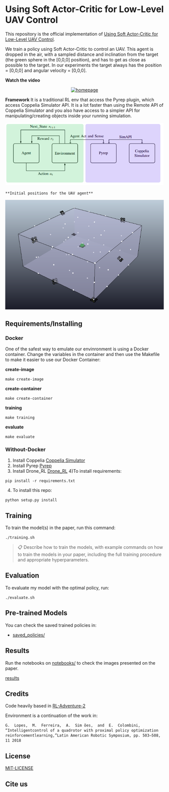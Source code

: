 # Using Soft Actor-Critic for Low-Level UAV Control

This repository is the official implementation of [Using Soft Actor-Critic for Low-Level UAV Control](). 

<!-- >📋  Optional: include a graphic explaining your approach/main result, bibtex entry, link to demos, blog posts and tutorials -->

We train a policy using Soft Actor-Critic to control an UAV. This agent is dropped in the air, with a sampled distance and inclination from the target (the green sphere in the [0,0,0] position), and has to get as close as possible to the target. In our experiments the target always has the position = [0,0,0] and angular velocity = [0,0,0].

**Watch the video**



<!-- [![Watch the video](https://img.youtube.com/vi/9z8vGs0Ri5g/hqdefault.jpg)](https://www.youtube.com/watch?v=9z8vGs0Ri5g) -->

<p align="center">
  <a href="https://www.youtube.com/watch?v=9z8vGs0Ri5g" title="Watch the Video">
    <img src="https://img.youtube.com/vi/9z8vGs0Ri5g/hqdefault.jpg" alt="homepage" />
  </a>
</p>


**Framework**
It is a traditional RL env that access the Pyrep plugin, which access Coppelia Simulator API. It is a lot faster than using the Remote API of Coppelia Simulator and you also have access to a simpler API for manipulating/creating objects inside your running simulation.

<!-- ![Framework](assets/tikz_setup.png) -->

<p align="center">
  <img src="assets/tikz_setup.png" />
</p>

	**Initial positions for the UAV agent**

<!-- ![Initial Position distribution](assets/initial_positions.png)  -->

<p align="center">
  <img src="assets/initial_positions.png" />
</p>



## Requirements/Installing

### Docker

One of the safest way to emulate our envinronment is using a Docker container. Change the variables in the container and then use the Makefile to make it easier to use our Docker Container:

**create-image**

```creating-image
make create-image
```

**create-container**

```creating-container
make create-container
```
**training**

```training-an-agent
make training
```

**evaluate**

```evaluate
make evaluate
```

### Without-Docker

1) Install Coppelia [Coppelia Simulator](https://www.coppeliarobotics.com/)
2) Install Pyrep [Pyrep](https://github.com/stepjam/PyRep)
3) Install Drone_RL [Drone_RL](https://github.com/larocs/Drone_RL)
4)To install requirements:

```setup
pip install -r requirements.txt
```

4) To install this repo:
```setup
python setup.py install
```


<!-- 
>📋  Describe how to set up the environment, e.g. pip/conda/docker commands, download datasets, etc... -->

## Training

To train the model(s) in the paper, run this command:

```train
./training.sh
```

>📋  Describe how to train the models, with example commands on how to train the models in your paper, including the full training procedure and appropriate hyperparameters.

## Evaluation

To evaluate my model with the optimal policy, run:

```eval
./evaluate.sh
```

<!-- >📋  Describe how to evaluate the trained models on benchmarks reported in the paper, give commands that produce the results (section below). -->

## Pre-trained Models

You can check the saved trained policies in:

- [saved_policies/](saved_policies/) 

<!-- >📋  Give a link to where/how the pretrained models can be downloaded and how they were trained (if applicable).  Alternatively you can have an additional column in your results table with a link to the models. -->



## Results

Run the notebooks on [notebooks/](notebooks/) to check the images presented on the paper. 

[results](notebooks/README.md)

## Credits

Code heavily based in [RL-Adventure-2](https://github.com/higgsfield/RL-Adventure-2)

Environment is a continuation of the work in:

    G.  Lopes,  M.  Ferreira,  A.  Sim ̃oes,  and  E.  Colombini,  “Intelligentcontrol of a quadrotor with proximal policy optimization reinforcementlearning,”Latin American Robotic Symposium, pp. 503–508, 11 2018

<!-- ### [Image Classification on ImageNet](https://paperswithcode.com/sota/image-classification-on-imagenet)

| Model name         | Top 1 Accuracy  | Top 5 Accuracy |
| ------------------ |---------------- | -------------- |
| My awesome model   |     85%         |      95%       |

>📋  Include a table of results from your paper, and link back to the leaderboard for clarity and context. If your main result is a figure, include that figure and link to the command or notebook to reproduce it. 
 -->

## License

[MIT-LICENSE](License.md)

## Cite us

